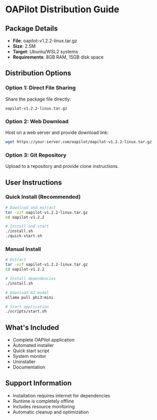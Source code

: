 # OAPilot Distribution Guide

## Package Details
- **File**: oapilot-v1.2.2-linux.tar.gz
- **Size**: 2.5M
- **Target**: Ubuntu/WSL2 systems
- **Requirements**: 8GB RAM, 15GB disk space

## Distribution Options

### Option 1: Direct File Sharing
Share the package file directly:
```
oapilot-v1.2.2-linux.tar.gz
```

### Option 2: Web Download
Host on a web server and provide download link:
```bash
wget https://your-server.com/oapilot/oapilot-v1.2.2-linux.tar.gz
```

### Option 3: Git Repository
Upload to a repository and provide clone instructions.

## User Instructions

### Quick Install (Recommended)
```bash
# Download and extract
tar -xzf oapilot-v1.2.2-linux.tar.gz
cd oapilot-v1.2.2

# Install and start
./install.sh
./quick-start.sh
```

### Manual Install
```bash
# Extract
tar -xzf oapilot-v1.2.2-linux.tar.gz
cd oapilot-v1.2.2

# Install dependencies
./install.sh

# Download AI model
ollama pull phi3:mini

# Start application
./scripts/start.sh
```

## What's Included
- Complete OAPilot application
- Automated installer
- Quick start script
- System monitor
- Uninstaller
- Documentation

## Support Information
- Installation requires internet for dependencies
- Runtime is completely offline
- Includes resource monitoring
- Automatic cleanup and optimization
